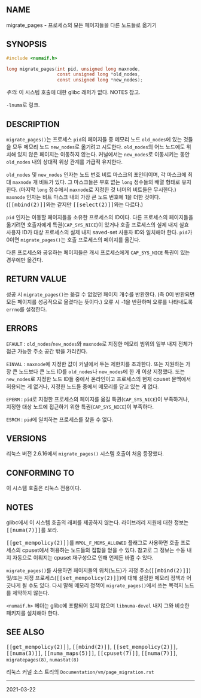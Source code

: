 ## NAME

migrate_pages - 프로세스의 모든 페이지들을 다른 노드들로 옮기기

## SYNOPSIS

```c
#include <numaif.h>

long migrate_pages(int pid, unsigned long maxnode,
                   const unsigned long *old_nodes,
                   const unsigned long *new_nodes);
```

*주의*: 이 시스템 호출에 대한 glibc 래퍼가 없다. NOTES 참고.

`-lnuma`로 링크.

## DESCRIPTION

`migrate_pages()`는 프로세스 `pid`의 페이지들 중 메모리 노드 `old_nodes`에 있는 것들을 모두 메모리 노드 `new_nodes`로 옮기려고 시도한다. `old_nodes`의 어느 노드에도 위치해 있지 않은 페이지는 이동하지 않는다. 커널에서는 `new_nodes`로 이동시키는 동안 `old_nodes` 내의 상대적 위상 관계를 가급적 유지한다.

`old_nodes` 및 `new_nodes` 인자는 노드 번호 비트 마스크의 포인터이며, 각 마스크에 최대 `maxnode` 개 비트가 있다. 그 마스크들은 부호 없는 `long` 정수들의 배열 형태로 유지한다. (마지막 `long` 정수에서 `maxnode`로 지정한 것 너머의 비트들은 무시한다.) `maxnode` 인자는 비트 마스크 내의 가장 큰 노드 번호에 1을 더한 것이다. (<tt>[[mbind(2)]]</tt>와는 같지만 <tt>[[select(2)]]</tt>와는 다르다.)

`pid` 인자는 이동할 페이지들을 소유한 프로세스의 ID이다. 다른 프로세스의 페이지들을 옮기려면 호출자에게 특권(`CAP_SYS_NICE`)이 있거나 호출 프로세스의 실제 내지 실효 사용자 ID가 대상 프로세스의 실제 내지 saved-set 사용자 ID와 일치해야 한다. `pid`가 0이면 `migrate_pages()`는 호출 프로세스의 페이지를 옮긴다.

다른 프로세스와 공유하는 페이지들은 개시 프로세스에게 `CAP_SYS_NICE` 특권이 있는 경우에만 옮긴다.

## RETURN VALUE

성공 시 `migrate_pages()`는 옮길 수 없었던 페이지 개수를 반환한다. (즉 0이 반환되면 모든 페이지를 성공적으로 옮겼다는 뜻이다.) 오류 시 -1을 반환하며 오류를 나타내도록 `errno`를 설정한다.

## ERRORS

`EFAULT`
:   `old_nodes`/`new_nodes`와 `maxnode`로 지정한 메모리 범위의 일부 내지 전체가 접근 가능한 주소 공간 밖을 가리킨다.

`EINVAL`
:   `maxnode`에 지정한 값이 커널에서 두는 제한치를 초과한다. 또는 지원하는 가장 큰 노드보다 큰 노드 ID를 `old_nodes`나 `new_nodes`에 한 개 이상 지정했다. 또는 `new_nodes`로 지정한 노드 ID들 중에서 온라인이고 프로세스의 현재 cpuset 문맥에서 허용되는 게 없거나, 지정한 노드들 중에서 메모리를 담고 있는 게 없다.

`EPERM`
:   `pid`로 지정한 프로세스의 페이지를 옮길 특권(`CAP_SYS_NICE`)이 부족하거나, 지정한 대상 노드에 접근하기 위한 특권(`CAP_SYS_NICE`)이 부족하다.

`ESRCH`
:   `pid`에 일치하는 프로세스를 찾을 수 없다.

## VERSIONS

리눅스 버전 2.6.16에서 `migrate_pages()` 시스템 호출이 처음 등장했다.

## CONFORMING TO

이 시스템 호출은 리눅스 전용이다.

## NOTES

glibc에서 이 시스템 호출의 래퍼를 제공하지 않는다. 라이브러리 지원에 대한 정보는 <tt>[[numa(7)]]</tt>를 보라.

<tt>[[get_mempolicy(2)]]</tt>를 `MPOL_F_MEMS_ALLOWED` 플래그로 사용하면 호출 프로세스의 cpuset에서 허용하는 노드들의 집합을 얻을 수 있다. 참고로 그 정보는 수동 내지 자동으로 이뤄지는 cpuset 재구성으로 인해 언제든 바뀔 수 있다.

`migrate_pages()`를 사용하면 페이지들의 위치(노드)가 지정 주소(<tt>[[mbind(2)]]</tt>) 및/또는 지정 프로세스(<tt>[[set_mempolicy(2)]]</tt>)에 대해 설정한 메모리 정책과 어긋나게 될 수도 있다. 다시 말해 메모리 정책이 `migrate_pages()`에서 쓰는 목적지 노드를 제약하지 않는다.

`<numaif.h>` 헤더는 glibc에 포함되어 있지 않으며 `libnuma-devel` 내지 그와 비슷한 패키지를 설치해야 한다.

## SEE ALSO

<tt>[[get_mempolicy(2)]]</tt>, <tt>[[mbind(2)]]</tt>, <tt>[[set_mempolicy(2)]]</tt>, <tt>[[numa(3)]]</tt>, <tt>[[numa_maps(5)]]</tt>, <tt>[[cpuset(7)]]</tt>, <tt>[[numa(7)]]</tt>, `migratepages(8)`, `numastat(8)`

리눅스 커널 소스 트리의 `Documentation/vm/page_migration.rst`

----

2021-03-22
